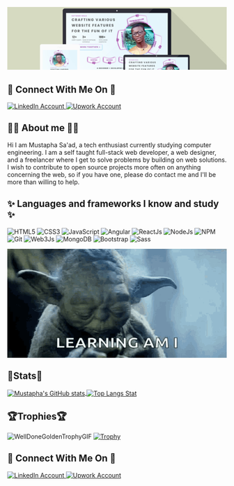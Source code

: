 ![Banner Logo](./assets/images/banner.png "Crafting various website features for the fun of it")
## 👫 Connect With Me On 👫
 
 <a title="Follow Me On LinkedIn" href="https://www.linkedin.com/in/mustapha-sa-ad-9725b01b1/">
  <img src="https://img.shields.io/badge/LinkedIn-transparent?logo=linkedin&logoColor=white&color=0A66C2" alt="LinkedIn Account"/>
 </a>

 <a title="Let's Work Together On Upwork" href="https://www.upwork.com/freelancers/~0188bd246daf599101">
  <img src="https://img.shields.io/badge/Upwork-transparent?logo=upwork&logoColor=white&color=6FDA44" alt="Upwork Account"/>
 </a>

## 👨‍💻 About me 👨‍💻
Hi I am Mustapha Sa'ad, a tech enthusiast currently studying computer engineering. I am a self taught full-stack web developer, a web designer, and a freelancer where I get to solve problems by building on web solutions. I wish to contribute to open source projects more often on anything concerning the web, so if you have one, please do contact me and I'll be more than willing to help.

## ✨ Languages and frameworks I know and study ✨
  ![HTML5](https://img.shields.io/badge/HTML5-transparent?logo=HTML5&logoColor=white&color=E34F26 "Learning HTML")
  ![CSS3](https://img.shields.io/badge/CSS3-transparent?logo=CSS3&logoColor=white&color=1572B6 "Learning CSS")
  ![JavaScript](https://img.shields.io/badge/JavaScript-transparent?logo=JavaScript&logoColor=white&color=yellow "Learning JavaScript")
  ![Angular](https://img.shields.io/badge/Angular-transparent?logo=Angular&logoColor=white&color=DD0031 "Learning Angular")
  ![ReactJs](https://img.shields.io/badge/ReactJs-transparent?logo=React&logoColor=white&color=blue "Learning ReactJs")
  ![NodeJs](https://img.shields.io/badge/NodeJs-transparent?logo=Node.js&logoColor=white&color=339933 "Learning NodeJs")
  ![NPM](https://img.shields.io/badge/NPM-transparent?logo=npm&logoColor=white&color=CB3837 "Learning NPM")
  ![Git](https://img.shields.io/badge/GIT-transparent?logo=git&logoColor=white&color=F05032 "Learning GIT")
  ![Web3Js](https://img.shields.io/badge/Web3Js-transparent?logo=web3.js&logoColor=white&color=F16822 "Learning WebJs")
  ![MongoDB](https://img.shields.io/badge/MongoDB-transparent?logo=mongodb&logoColor=white&color=47A248 "Learning MongoDB")
  ![Bootstrap](https://img.shields.io/badge/Bootstrap-transparent?logo=bootstrap&logoColor=white&color=7952B3 "Learning Bootstrap")
  ![Sass](https://img.shields.io/badge/Sass-transparent?logo=sass&logoColor=white&color=CC6699 "Learning Sass")

<img src="./assets/images/open-to-learning.gif" title="I Am Open To Learning New Ideas As Well" alt="I Am Open To Learning New Ideas As Well" style="display: block; background:red; width: 100%; height:250px; margin: 0 auto" />

## 🗽Stats🗽

<a title="Mustapha's GitHub stats" href="https://github.com/Mustapha-Saad">
  <img align="center" src="https://github-readme-stats.vercel.app/api?username=mustapha-saad&theme=radical&show_icons=true&count_private=true" alt="Mustapha's GitHub stats" />
</a>
<a title="Top Langs Stat" href="https://github.com/Mustapha-Saad?tab=repositories">
  <img align="center" src="https://github-readme-stats.vercel.app/api/top-langs/?username=mustapha-saad&theme=radical&layout=compact" alt="Top Langs Stat" />
</a>
 
 ## 🏆Trophies🏆
 ![WellDoneGoldenTrophyGIF](https://user-images.githubusercontent.com/62049757/163624896-1aa103c0-ff9c-4203-b047-4b4408b40d38.gif) [![Trophy](https://github-profile-trophy.vercel.app/?username=mustapha-saad&theme=radical&margin-w=15&margin-h=15&rank=SSS,SS,S,AAA,AA,A,SECRET)](https://github.com/ryo-ma/github-profile-trophy)
 
 ## 👫 Connect With Me On 👫
 
 <a title="Follow Me On LinkedIn" href="https://www.linkedin.com/in/mustapha-sa-ad-9725b01b1/">
  <img src="https://img.shields.io/badge/LinkedIn-transparent?logo=linkedin&logoColor=white&color=0A66C2" alt="LinkedIn Account"/>
 </a>

 <a title="Let's Work Together On Upwork" href="https://www.upwork.com/freelancers/~0188bd246daf599101">
  <img src="https://img.shields.io/badge/Upwork-transparent?logo=upwork&logoColor=white&color=6FDA44" alt="Upwork Account"/>
 </a>
<!--
**Mustapha-Saad/Mustapha-Saad** is a ✨ _special_ ✨ repository because its `README.md` (this file) appears on your GitHub profile.

Here are some ideas to get you started:

- 🔭 I’m currently working on ...
- 🌱 I’m currently learning ...
- 👯 I’m looking to collaborate on ...
- 🤔 I’m looking for help with ...
- 💬 Ask me about ...
- 📫 How to reach me: ...
- 😄 Pronouns: ...
- ⚡ Fun fact: ...
-->
